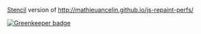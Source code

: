 [Stencil](https://stenciljs.com) version of http://mathieuancelin.github.io/js-repaint-perfs/

[![Greenkeeper badge](https://badges.greenkeeper.io/jagreehal/stencil-repaint-perfs.svg)](https://greenkeeper.io/)